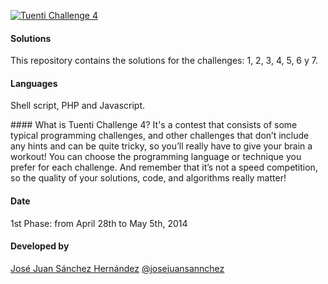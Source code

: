 [![Tuenti Challenge 4](https://contest.tuenti.net/resources/logo.png)](https://contest.tuenti.net/)

#### Solutions
This repository contains the solutions for the challenges: 1, 2, 3, 4, 5, 6 y 7.

#### Languages
Shell script, PHP and Javascript.

#### What is Tuenti Challenge 4?
It's a contest that consists of some typical programming challenges, and other challenges that don’t include any hints and can be quite tricky, so you’ll really have to give your brain a workout! You can choose the programming language or technique you prefer for each challenge. And remember that it’s not a speed competition, so the quality of your solutions, code, and algorithms really matter!

#### Date
1st Phase: from April 28th to May 5th, 2014

#### Developed by
[José Juan Sánchez Hernández](http://josejuansanchez.org)
[@josejuansannchez](http://www.twitter.com/josejuansanchez)